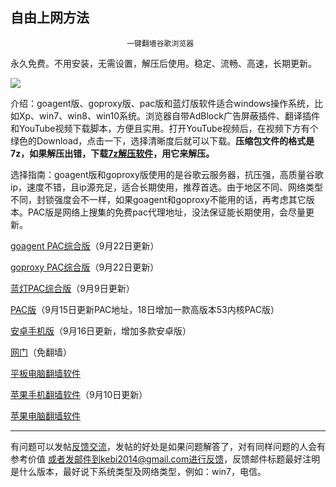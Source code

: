 ## **********************自由上网方法**********************

                              一键翻墙谷歌浏览器



永久免费。不用安装，无需设置，解压后使用。稳定、流畅、高速，长期更新。

![](https://raw.githubusercontent.com/Alvin9999/pac2/master/%E5%9B%BE%E6%A0%87.PNG)


介绍：goagent版、goproxy版、pac版和蓝灯版软件适合windows操作系统，比如Xp、win7、win8、win10系统。浏览器自带AdBlock广告屏蔽插件、翻译插件和YouTube视频下载脚本，方便且实用。打开YouTube视频后，在视频下方有个绿色的Download，点击一下，选择清晰度后就可以下载。**压缩包文件的格式是7z，如果解压出错，下载[7z解压软件](https://sparanoid.com/lab/7z/)，用它来解压。**

选择指南：goagent版和goproxy版使用的是谷歌云服务器，抗压强，高质量谷歌ip，速度不错，且ip源充足，适合长期使用，推荐首选。由于地区不同、网络类型不同，封锁强度会不一样，如果goagent和goproxy不能用的话，再考虑其它版本。PAC版是网络上搜集的免费pac代理地址，没法保证能长期使用，会尽量更新。


[goagent PAC综合版](https://github.com/Alvin9999/new-pac/wiki/goagent-PAC%E7%BB%BC%E5%90%88%E7%89%88)（9月22日更新）

[goproxy PAC综合版](https://github.com/Alvin9999/new-pac/wiki/goproxy-PAC%E7%BB%BC%E5%90%88%E7%89%88)（9月22日更新）

[蓝灯PAC综合版](https://github.com/Alvin9999/new-pac/wiki/%E8%93%9D%E7%81%AF-PAC%E7%BB%BC%E5%90%88%E7%89%88)（9月9日更新）


[PAC版](https://github.com/Alvin9999/new-pac/wiki/PAC%E7%89%88)（9月15日更新PAC地址，18日增加一款高版本53内核PAC版）


[安卓手机版](https://github.com/Alvin9999/new-pac/wiki/%E5%AE%89%E5%8D%93%E6%89%8B%E6%9C%BA%E7%89%88)（9月16日更新，增加多款安卓版）

[网门](https://github.com/Alvin9999/new-pac/wiki/%E7%BD%91%E9%97%A8%EF%BC%88%E5%85%8D%E7%BF%BB%E5%A2%99%EF%BC%89)（免翻墙）


[平板电脑翻墙软件](https://github.com/Alvin9999/new-pac/wiki/%E5%B9%B3%E6%9D%BF%E7%94%B5%E8%84%91%E7%BF%BB%E5%A2%99%E8%BD%AF%E4%BB%B6)

[苹果手机翻墙软件](https://github.com/Alvin9999/new-pac/wiki/%E8%8B%B9%E6%9E%9C%E6%89%8B%E6%9C%BA%E7%BF%BB%E5%A2%99%E8%BD%AF%E4%BB%B6)（9月10日更新）

[苹果电脑翻墙软件](https://github.com/Alvin9999/new-pac/wiki/%E8%8B%B9%E6%9E%9C%E7%94%B5%E8%84%91macOS%E7%BF%BB%E5%A2%99%E8%BD%AF%E4%BB%B6)


   

***

有问题可以发帖[反馈交流](https://github.com/Alvin9999/new-pac/issues)，发帖的好处是如果问题解答了，对有同样问题的人会有参考价值
或者发邮件到kebi2014@gmail.com进行反馈，反馈邮件标题最好注明是什么版本，最好说下系统类型及网络类型，例如：win7，电信。